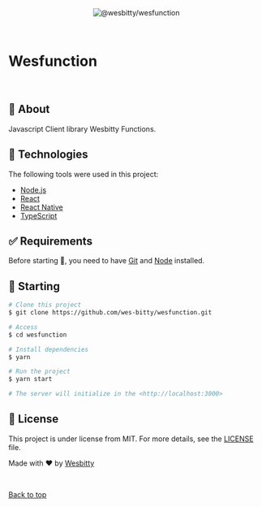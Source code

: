 <div align="center" id="top"> 
  <img src="./.github/app.gif" alt="@wesbitty&#x2F;wesfunction" />

  &#xa0;

  <!-- <a href="https://wesfunction.netlify.app">Demo</a> -->

</div>

<h1 align="left">Wesfunction</h1>


<!-- Status -->

<!-- <h4 align="center"> 
	🚧  @wesbitty/wesfunction 🚀 Under construction...  🚧
</h4> 

<hr> -->

<br>

## :dart: About ##

Javascript Client library Wesbitty Functions.

## :rocket: Technologies ##

The following tools were used in this project:

- [Node.js](https://nodejs.org/en/)
- [React](https://pt-br.reactjs.org/)
- [React Native](https://reactnative.dev/)
- [TypeScript](https://www.typescriptlang.org/)

## :white_check_mark: Requirements ##

Before starting :checkered_flag:, you need to have [Git](https://git-scm.com) and [Node](https://nodejs.org/en/) installed.

## :checkered_flag: Starting ##

```bash
# Clone this project
$ git clone https://github.com/wes-bitty/wesfunction.git

# Access
$ cd wesfunction

# Install dependencies
$ yarn

# Run the project
$ yarn start

# The server will initialize in the <http://localhost:3000>
```

## :memo: License ##

This project is under license from MIT. For more details, see the [LICENSE](LICENSE.md) file.


Made with :heart: by <a href="https://github.com/wes-bitty" target="_blank">Wesbitty</a>

&#xa0;

<a href="#top">Back to top</a>
